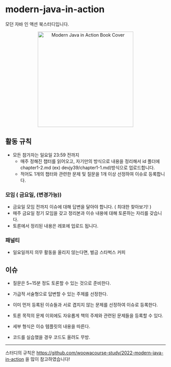 # modern-java-in-action
모던 자바 인 액션 북스터디입니다.
<div align="center">
  <img src="https://github.com/SSAFY-Book-Study/modern-java-in-action/assets/49369306/daf8f0c9-ba55-44d7-9d46-2b9607e95df9" alt="Modern Java in Action Book Cover" width="300">
</div>

## 활동 규칙
- 모든 참가자는 일요일 23:59 전까지
  - 매주 정해진 챕터를 읽어오고, 자기만의 방식으로 내용을 정리해서 id 폴더에 chapter1-2.md (ex) devjy39/chapter1-1.md)방식으로 업로드합니다.
  - 적어도 1개의 챕터와 관련한 문제 및 질문을 1개 이상 선정하여 이슈로 등록합니다.

### 모임 ( 금요일, (변경가능))
- 금요일 모임 전까지 이슈에 대해 답변을 달아야 합니다. ( 최대한 찾아보기! )
- 매주 금요일 정기 모임을 갖고 정리본과 이슈 내용에 대해 토론하는 자리를 갖습니다.
- 토론에서 정리된 내용은 레포에 업로드 됩니다.

### 패널티
- 일요일까지 의무 활동을 올리지 않는다면, 벌금 스타벅스 커피

## 이슈
- 질문은 5~15분 정도 토론할 수 있는 것으로 준비한다.

- 가급적 서술형으로 답변할 수 있는 주제를 선정한다.

- 이미 먼저 등록된 이슈들과 서로 겹치지 않는 문제를 선정하여 이슈로 등록한다.

- 토론 목적의 문제 이외에도 자유롭게 책의 주제와 관련된 문제들을 등록할 수 있다.

- 세부 형식은 이슈 템플릿의 내용을 따른다.

- 코드를 실습했을 경우 코드도 올려도 무방.



----


스터디의 규칙은 https://github.com/woowacourse-study/2022-modern-java-in-action 을 많이 참고하였습니다!
